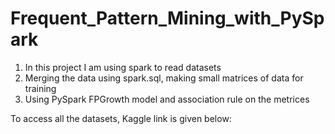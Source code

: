# Frequent_Pattern_Mining_with_PySpark
1. In this project I am using spark to read datasets
2. Merging the data using spark.sql, making small matrices of data for training
3. Using PySpark FPGrowth model and association rule on the metrices

To access all the datasets, Kaggle link is given below:

